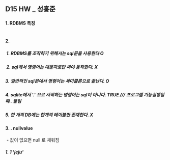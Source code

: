 ## D15 HW _ 성홍준



#### 1. RDBMS 특징

```

```



#### 2.	

##### ​	1. RDBMS를 조작하기 위해서는 sql문을 사용한다 O

##### ​	2. sql에서 명령어는 대문자로만 써야 동작한다. X

##### 	3. 일반적인  sql문에서 명령어는 세미콜론으로 끝난다. O

##### 	4. sqlite에서 '.' 으로 시작하는 명령어는 sql이 아니다.  TRUE          ///   프로그램 기능실행일 때 . 붙임

##### 	5. 한 개의 DB에는 한개의 테이블만 존재한다. X



#### 3.  . nullvalue

​	- 값이 없으면 null 로 채워짐

##### 	1.    1	'jeju'

